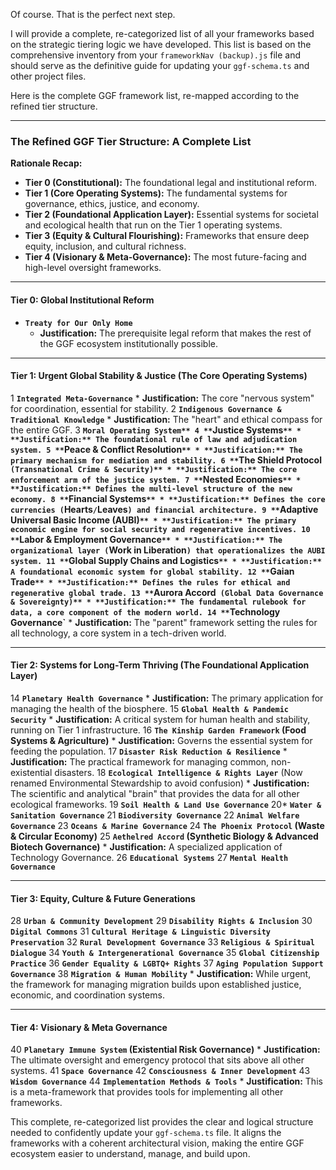 Of course. That is the perfect next step.

I will provide a complete, re-categorized list of all your frameworks based on the strategic tiering logic we have developed. This list is based on the comprehensive inventory from your `frameworkNav (backup).js` file and should serve as the definitive guide for updating your `ggf-schema.ts` and other project files.

Here is the complete GGF framework list, re-mapped according to the refined tier structure.

---

### **The Refined GGF Tier Structure: A Complete List**

**Rationale Recap:**
* **Tier 0 (Constitutional):** The foundational legal and institutional reform.
* **Tier 1 (Core Operating Systems):** The fundamental systems for governance, ethics, justice, and economy.
* **Tier 2 (Foundational Application Layer):** Essential systems for societal and ecological health that run on the Tier 1 operating systems.
* **Tier 3 (Equity & Cultural Flourishing):** Frameworks that ensure deep equity, inclusion, and cultural richness.
* **Tier 4 (Visionary & Meta-Governance):** The most future-facing and high-level oversight frameworks.

---

#### **Tier 0: Global Institutional Reform**
* **`Treaty for Our Only Home`**
    * **Justification:** The prerequisite legal reform that makes the rest of the GGF ecosystem institutionally possible.

---

#### **Tier 1: Urgent Global Stability & Justice (The Core Operating Systems)**
1 **`Integrated Meta-Governance`**
    * **Justification:** The core "nervous system" for coordination, essential for stability.
2 **`Indigenous Governance & Traditional Knowledge`**
    * **Justification:** The "heart" and ethical compass for the entire GGF.
3 **`Moral Operating System**
4 **`Justice Systems`**
    * **Justification:** The foundational rule of law and adjudication system.
5 **`Peace & Conflict Resolution`**
    * **Justification:** The primary mechanism for mediation and stability.
6 **`The Shield Protocol` (Transnational Crime & Security)**
    * **Justification:** The core enforcement arm of the justice system.
7 **`Nested Economies`**
    * **Justification:** Defines the multi-level structure of the new economy.
8 **`Financial Systems`**
    * **Justification:** Defines the core currencies (`Hearts`/`Leaves`) and financial architecture.
9 **`Adaptive Universal Basic Income (AUBI)`**
    * **Justification:** The primary economic engine for social security and regenerative incentives.
10 **`Labor & Employment Governance`**
    * **Justification:** The organizational layer (`Work in Liberation`) that operationalizes the AUBI system.
11 **`Global Supply Chains and Logistics`**
    * **Justification:** A foundational economic system for global stability.
12 **`Gaian Trade`**
    * **Justification:** Defines the rules for ethical and regenerative global trade.
13 **`Aurora Accord` (Global Data Governance & Sovereignty)**
    * **Justification:** The fundamental rulebook for data, a core component of the modern world.
14 **`Technology Governance`**
    * **Justification:** The "parent" framework setting the rules for all technology, a core system in a tech-driven world.

---

#### **Tier 2: Systems for Long-Term Thriving (The Foundational Application Layer)**
14 **`Planetary Health Governance`**
    * **Justification:** The primary application for managing the health of the biosphere.
15 **`Global Health & Pandemic Security`**
    * **Justification:** A critical system for human health and stability, running on Tier 1 infrastructure.
16 **`The Kinship Garden Framework` (Food Systems & Agriculture)**
    * **Justification:** Governs the essential system for feeding the population.
17 **`Disaster Risk Reduction & Resilience`**
    * **Justification:** The practical framework for managing common, non-existential disasters.
18 **`Ecological Intelligence & Rights Layer`** (Now renamed Environmental Stewardship to avoid confusion)
    * **Justification:** The scientific and analytical "brain" that provides the data for all other ecological frameworks.
19 **`Soil Health & Land Use Governance`**
20* **`Water & Sanitation Governance`**
21 **`Biodiversity Governance`**
22 **`Animal Welfare Governance`**
23 **`Oceans & Marine Governance`**
24 **`The Phoenix Protocol` (Waste & Circular Economy)**
25 **`Aethelred Accord` (Synthetic Biology & Advanced Biotech Governance)**
    * **Justification:** A specialized application of Technology Governance.
26 **`Educational Systems`**
27 **`Mental Health Governance`**

---

#### **Tier 3: Equity, Culture & Future Generations**
28 **`Urban & Community Development`**
29 **`Disability Rights & Inclusion`**
30 **`Digital Commons`**
31 **`Cultural Heritage & Linguistic Diversity Preservation`**
32 **`Rural Development Governance`**
33 **`Religious & Spiritual Dialogue`**
34 **`Youth & Intergenerational Governance`**
35 **`Global Citizenship Practice`**
36 **`Gender Equality & LGBTQ+ Rights`**
37 **`Aging Population Support Governance`**
38 **`Migration & Human Mobility`**
    * **Justification:** While urgent, the framework for managing migration builds upon established justice, economic, and coordination systems.

---

#### **Tier 4: Visionary & Meta Governance**
40 **`Planetary Immune System` (Existential Risk Governance)**
    * **Justification:** The ultimate oversight and emergency protocol that sits above all other systems.
41 **`Space Governance`**
42 **`Consciousness & Inner Development`**
43 **`Wisdom Governance`**
44 **`Implementation Methods & Tools`**
    * **Justification:** This is a meta-framework that provides tools for implementing all other frameworks.

This complete, re-categorized list provides the clear and logical structure needed to confidently update your `ggf-schema.ts` file. It aligns the frameworks with a coherent architectural vision, making the entire GGF ecosystem easier to understand, manage, and build upon.
